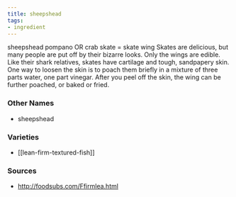 ```yaml
---
title: sheepshead
tags:
- ingredient
---
```

sheepshead pompano OR crab skate = skate wing Skates are delicious, but many people are put off by their bizarre looks. Only the wings are edible. Like their shark relatives, skates have cartilage and tough, sandpapery skin. One way to loosen the skin is to poach them briefly in a mixture of three parts water, one part vinegar. After you peel off the skin, the wing can be further poached, or baked or fried.

### Other Names

* sheepshead

### Varieties

* [[lean-firm-textured-fish]]

### Sources
* http://foodsubs.com/Ffirmlea.html
